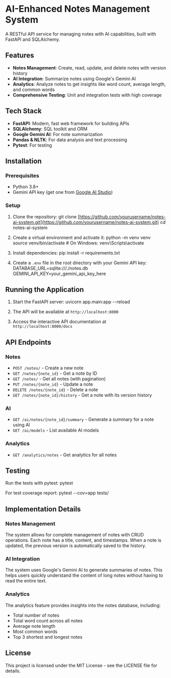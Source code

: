 # AI-Enhanced Notes Management System

A RESTful API service for managing notes with AI capabilities, built with FastAPI and SQLAlchemy.

## Features

- **Notes Management**: Create, read, update, and delete notes with version history
- **AI Integration**: Summarize notes using Google's Gemini AI
- **Analytics**: Analyze notes to get insights like word count, average length, and common words
- **Comprehensive Testing**: Unit and integration tests with high coverage

## Tech Stack

- **FastAPI**: Modern, fast web framework for building APIs
- **SQLAlchemy**: SQL toolkit and ORM
- **Google Gemini AI**: For note summarization
- **Pandas & NLTK**: For data analysis and text processing
- **Pytest**: For testing

## Installation

### Prerequisites

- Python 3.8+
- Gemini API key (get one from [Google AI Studio](https://aistudio.google.com/))

### Setup

1. Clone the repository:
git clone [https://github.com/yourusername/notes-ai-system.git](https://github.com/yourusername/notes-ai-system.git)
cd notes-ai-system


2. Create a virtual environment and activate it:
python -m venv venv
source venv/bin/activate  # On Windows: venv\Scripts\activate


3. Install dependencies:
pip install -r requirements.txt


4. Create a `.env` file in the root directory with your Gemini API key:
DATABASE_URL=sqlite:///./notes.db
GEMINI_API_KEY=your_gemini_api_key_here


## Running the Application

1. Start the FastAPI server:
uvicorn app.main:app --reload


2. The API will be available at `http://localhost:8000`
3. Access the interactive API documentation at `http://localhost:8000/docs`

## API Endpoints

### Notes

- `POST /notes/` - Create a new note
- `GET /notes/{note_id}` - Get a note by ID
- `GET /notes/` - Get all notes (with pagination)
- `PUT /notes/{note_id}` - Update a note
- `DELETE /notes/{note_id}` - Delete a note
- `GET /notes/{note_id}/history` - Get a note with its version history

### AI

- `GET /ai/notes/{note_id}/summary` - Generate a summary for a note using AI
- `GET /ai/models` - List available AI models

### Analytics

- `GET /analytics/notes` - Get analytics for all notes

## Testing

Run the tests with pytest:
pytest


For test coverage report:
pytest --cov=app tests/

## Implementation Details

### Notes Management

The system allows for complete management of notes with CRUD operations. Each note has a title, content, and timestamps. When a note is updated, the previous version is automatically saved to the history.

### AI Integration

The system uses Google's Gemini AI to generate summaries of notes. This helps users quickly understand the content of long notes without having to read the entire text.

### Analytics

The analytics feature provides insights into the notes database, including:
- Total number of notes
- Total word count across all notes
- Average note length
- Most common words
- Top 3 shortest and longest notes

## License

This project is licensed under the MIT License - see the LICENSE file for details.
